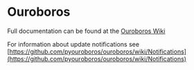 # Ouroboros

Full documentation can be found at the [Ouroboros Wiki](https://github.com/pyouroboros/ouroboros/wiki)

For information about update notifications see [https://github.com/pyouroboros/ouroboros/wiki/Notifications](https://github.com/pyouroboros/ouroboros/wiki/Notifications)
